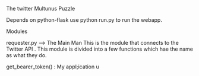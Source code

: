 The twitter Multunus Puzzle

Depends on python-flask
use python run.py to run the webapp.

Modules

requester.py --> The Main Man
   This is the module that connects to the Twitter API .
   This module is divided into a few functions which hae the name as what they do.
   
   get_bearer_token() :
      My appl;ication u
